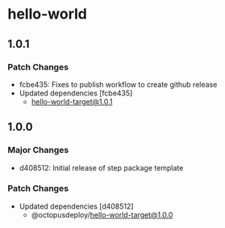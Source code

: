 # hello-world

## 1.0.1

### Patch Changes

-   fcbe435: Fixes to publish workflow to create github release
-   Updated dependencies [fcbe435]
    -   hello-world-target@1.0.1

## 1.0.0

### Major Changes

-   d408512: Initial release of step package template

### Patch Changes

-   Updated dependencies [d408512]
    -   @octopusdeploy/hello-world-target@1.0.0
